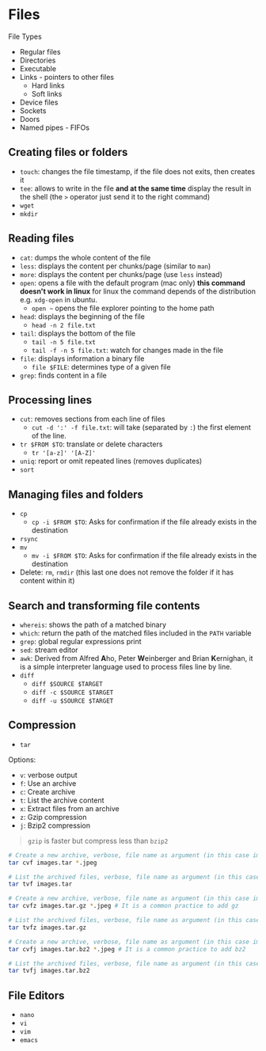# Files

File Types

- Regular files
- Directories
- Executable
- Links - pointers to other files
  - Hard links
  - Soft links
- Device files
- Sockets
- Doors
- Named pipes - FIFOs

## Creating files or folders

- `touch`: changes the file timestamp, if the file does not exits, then creates it
- `tee`: allows to write in the file **and at the same time** display the result in the shell (the `>` operator just send it to the right command)
- `wget`
- `mkdir`

## Reading files

- `cat`: dumps the whole content of the file
- `less`: displays the content per chunks/page (similar to `man`)
- `more`: displays the content per chunks/page (use `less` instead)
- `open`: opens a file with the default program (mac only) **this command doesn't work in linux** for linux the command depends of the distribution e.g. `xdg-open` in ubuntu.
  - `open ~` opens the file explorer pointing to the home path
- `head`: displays the beginning of the file
  - `head -n 2 file.txt`
- `tail`: displays the bottom of the file
  - `tail -n 5 file.txt`
  - `tail -f -n 5 file.txt`: watch for changes made in the file
- `file`: displays information a binary file
  - `file $FILE`: determines type of a given file
- `grep`: finds content in a file

## Processing lines

- `cut`: removes sections from each line of files
  - `cut -d ':' -f file.txt`: will take (separated by `:`) the first element of the line.
- `tr $FROM $TO`: translate or delete characters
  - `tr '[a-z]' '[A-Z]'`
- `uniq`: report or omit repeated lines (removes duplicates)
- `sort`

## Managing files and folders

- `cp`
  - `cp -i $FROM $TO`: Asks for confirmation if the file already exists in the destination
- `rsync`
- `mv`
  - `mv -i $FROM $TO`: Asks for confirmation if the file already exists in the destination
- Delete: `rm`, `rmdir` (this last one does not remove the folder if it has content within it)

## Search and transforming file contents

- `whereis`: shows the path of a matched binary
- `which`: return the path of the matched files included in the `PATH` variable
- `grep`: global regular expressions print
- `sed`: stream editor
- `awk`: Derived from Alfred **A**ho, Peter **W**einberger and Brian **K**ernighan, it is a simple interpreter language used to process files line by line.
- `diff`
  - `diff $SOURCE $TARGET`
  - `diff -c $SOURCE $TARGET`
  - `diff -u $SOURCE $TARGET`

## Compression

- `tar`

Options:

- `v`: verbose output
- `f`: Use an archive
- `c`: Create archive
- `t`: List the archive content
- `x`: Extract files from an archive
- `z`: Gzip compression
- `j`: Bzip2 compression

> `gzip` is faster but compress less than `bzip2`

```sh
# Create a new archive, verbose, file name as argument (in this case images.tar)
tar cvf images.tar *.jpeg

# List the archived files, verbose, file name as argument (in this case images.tar)
tar tvf images.tar

# Create a new archive, verbose, file name as argument (in this case images.tar), using gzip
tar cvfz images.tar.gz *.jpeg # It is a common practice to add gz

# List the archived files, verbose, file name as argument (in this case images.tar), using gzip
tar tvfz images.tar.gz

# Create a new archive, verbose, file name as argument (in this case images.tar), using bzip2
tar cvfj images.tar.bz2 *.jpeg # It is a common practice to add bz2

# List the archived files, verbose, file name as argument (in this case images.tar), using bzip2
tar tvfj images.tar.bz2
```

## File Editors

- `nano`
- `vi`
- `vim`
- `emacs`
